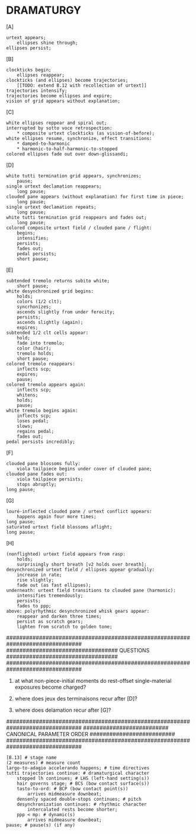DRAMATURGY
==========

[A]

    urtext appears;
        ellipses shine through;
    ellipses persist;

[B]

    clockticks begin;
        ellipses reappear;
    clockticks (and ellipses) become trajectories;
        [[TODO: extend B.12 with recollection of urtext]]
    trajectories intensify;
    trajectories become ellipses and expire;
    vision of grid appears without explanation;

[C]

    white ellipses reppear and spiral out;
    interrupted by sotto voce retrospection:
        * composite urtext clockticks (as vision-of-before);
    white ellipses resume, synchronize, effect transitions:
        * damped-to-harmonic
        * harmonic-to-half-harmonic-to-stopped
    colored ellipses fade out over down-glissandi;

[D]

    white tutti termination grid appears, synchronizes;
        pause;
    single urtext declamation reappears;
        long pause;
    clouded pane appears (without explanation) for first time in piece;
        long pause;
    single urtext declamation repeats;
        long pause;
    white tutti termination grid reappears and fades out;
        long pause;
    colored composite urtext field / clouded pane / flight:
        begins;
        intensifies;
        persists;
        fades out;
        pedal persists;
        short pause;

[E]

    subtended tremolo returns subito white;
        short pause;
    white desynchronized grid begins:
        holds;
        colors (1/2 clt);
        syncrhonizes;
        ascends slightly from under ferocity;
        persists;
        ascends slightly (again);
        expires;
    subtended 1/2 clt cells appear:
        hold;
        fade into tremolo;
        color (hair);
        tremolo holds;
        short pause;
    colored tremolo reappears:
        inflects scp;
        expires;
        pause;
    colored tremolo appears again:
        inflects scp;
        whitens;
        holds;
        pause;
    white tremolo begins again:
        inflects scp;
        loses pedal;
        slows;
        regains pedal;
        fades out;
    pedal persists incredibly;

[F]

    clouded pane blossoms fully:
        viola tailpiece begins under cover of clouded pane;
    clouded pane fades out:
        viola tailpiece persists;
        stops abruptly;
    long pause;

[G]

    louré-inflected clouded pane / urtext conflict appears:
        happens again four more times;
    long pause;
    saturated urtext field blossoms aflight;
    long pause;

[H]

    (nonflighted) urtext field appears from rasp:
        holds;
        surprisingly short breath [v2 holds over breath];
    desynchronized urtext field / ellipses appear gradually:
        increase in rate;
        rise slightly;
        fade out (as fast ellipses);
    underneath: urtext field transitions to clouded pane (harmonic):
        intensifies tremendously;
        persists;
        fades to ppp;
    above: polyrhythmic desynchronized whisk gears appear:
        reappear and darken three times;
        persist as scratch gears;
        lighten from scratch to golden tone;

###############################################################################
################################## QUESTIONS ##################################
###############################################################################

1.  at what non-piece-initial moments do rest-offset single-material exposures
    become charged?

2.  where does jeux des terminaisons recur after [D]?

3.  where does delamation recur after [G]?

###############################################################################
########################## CANONICAL PARAMETER ORDER ##########################
###############################################################################

    [B.13] # stage name
    (2 measures) # measure count
    largo-to-adagio accelerando happens; # time directives
    tutti trajectories continue: # dramaturgical character
        stopped lh continues; # LHS (left-hand setting(s))
        hair governs stage; # BCS (bow contact surface(s))
        tasto-to-ord: # BCP (bow contact point(s))
            arrives midmeasure downbeat;
        densenly spaced double-stops continues; # pitch
        desynchronization continues: # rhythmic character
            intercalated rests become shorter;
        ppp < mp: # dynamic(s)
            arrives midmeasure downbeat;
    pause; # pause(s) (if any)
